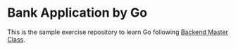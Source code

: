 # Bank Application by Go

This is the sample exercise repository to learn Go following [Backend Master Class](https://www.youtube.com/playlist?list=PLy_6D98if3ULEtXtNSY_2qN21VCKgoQAE).
